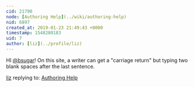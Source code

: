 ```yaml
---
cid: 21790
node: [Authoring Help](../wiki/authoring-help)
nid: 6897
created_at: 2019-01-23 21:49:43 +0000
timestamp: 1548280183
uid: 7
author: [liz](../profile/liz)
---
```


 HI [@bsugar](/profile/bsugar)! On this site, a writer can get a "carriage return" but typing two blank spaces after the last sentence. 

[liz](../profile/liz) replying to: [Authoring Help](../wiki/authoring-help)

